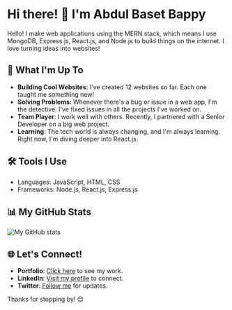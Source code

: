 # Hi there! 👋 I'm Abdul Baset Bappy

Hello! I make web applications using the MERN stack, which means I use MongoDB, Express.js, React.js, and Node.js to build things on the internet. I love turning ideas into websites!

## 🌟 What I'm Up To
- **Building Cool Websites**: I've created 12 websites so far. Each one taught me something new!
- **Solving Problems**: Whenever there's a bug or issue in a web app, I'm the detective. I've fixed issues in all the projects I've worked on.
- **Team Player**: I work well with others. Recently, I partnered with a Senior Developer on a big web project.
- **Learning**: The tech world is always changing, and I'm always learning. Right now, I'm diving deeper into React.js.

## 🛠 Tools I Use
- Languages: JavaScript, HTML, CSS
- Frameworks: Node.js, React.js, Express.js

## 📊 My GitHub Stats

![My GitHub stats](https://github-readme-stats.vercel.app/api?username=YOUR_GITHUB_USERNAME&show_icons=true&theme=default)

## 🌐 Let's Connect!
- **Portfolio**: [Click here](YOUR_PORTFOLIO_URL) to see my work.
- **LinkedIn**: [Visit my profile](YOUR_LINKEDIN_PROFILE) to connect.
- **Twitter**: [Follow me](YOUR_TWITTER_PROFILE) for updates.

Thanks for stopping by! 😊
